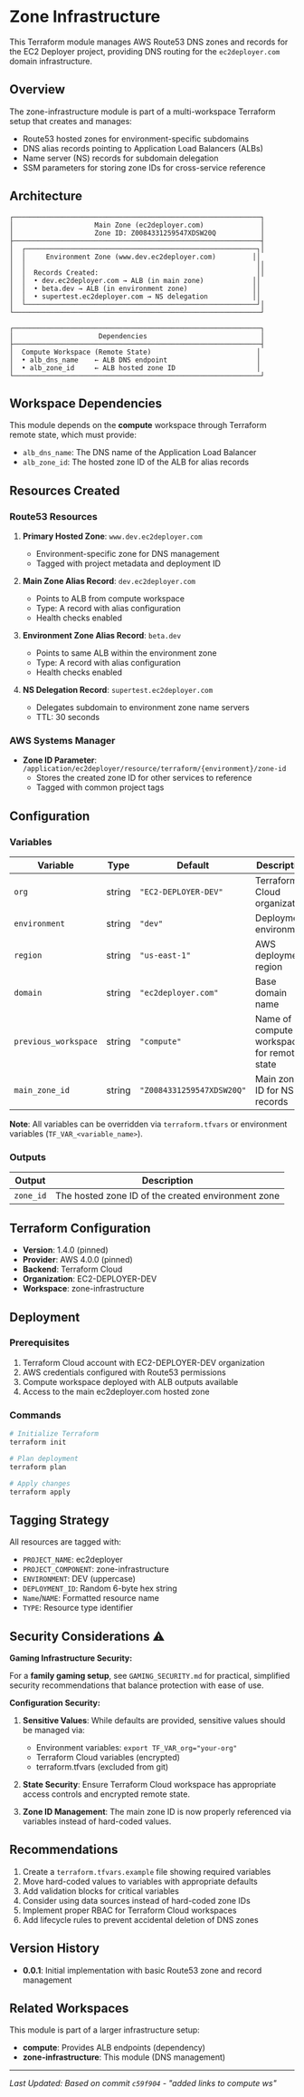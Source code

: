 # Zone Infrastructure

This Terraform module manages AWS Route53 DNS zones and records for the EC2 Deployer project, providing DNS routing for the `ec2deployer.com` domain infrastructure.

## Overview

The zone-infrastructure module is part of a multi-workspace Terraform setup that creates and manages:
- Route53 hosted zones for environment-specific subdomains
- DNS alias records pointing to Application Load Balancers (ALBs)
- Name server (NS) records for subdomain delegation
- SSM parameters for storing zone IDs for cross-service reference

## Architecture

```
┌─────────────────────────────────────────────────────────────┐
│                    Main Zone (ec2deployer.com)              │
│                    Zone ID: Z0084331259547XDSW20Q           │
├─────────────────────────────────────────────────────────────┤
│  ┌─────────────────────────────────────────────────────────┐│
│  │     Environment Zone (www.dev.ec2deployer.com)         ││
│  │                                                         ││
│  │  Records Created:                                       ││
│  │  • dev.ec2deployer.com → ALB (in main zone)            ││
│  │  • beta.dev → ALB (in environment zone)                ││
│  │  • supertest.ec2deployer.com → NS delegation           ││
│  └─────────────────────────────────────────────────────────┘│
└─────────────────────────────────────────────────────────────┘

┌─────────────────────────────────────────────────────────────┐
│                     Dependencies                            │
├─────────────────────────────────────────────────────────────┤
│  Compute Workspace (Remote State)                          │
│  • alb_dns_name    ← ALB DNS endpoint                      │
│  • alb_zone_id     ← ALB hosted zone ID                    │
└─────────────────────────────────────────────────────────────┘
```

## Workspace Dependencies

This module depends on the **compute** workspace through Terraform remote state, which must provide:
- `alb_dns_name`: The DNS name of the Application Load Balancer
- `alb_zone_id`: The hosted zone ID of the ALB for alias records

## Resources Created

### Route53 Resources
1. **Primary Hosted Zone**: `www.dev.ec2deployer.com`
   - Environment-specific zone for DNS management
   - Tagged with project metadata and deployment ID

2. **Main Zone Alias Record**: `dev.ec2deployer.com`
   - Points to ALB from compute workspace
   - Type: A record with alias configuration
   - Health checks enabled

3. **Environment Zone Alias Record**: `beta.dev`
   - Points to same ALB within the environment zone
   - Type: A record with alias configuration
   - Health checks enabled

4. **NS Delegation Record**: `supertest.ec2deployer.com`
   - Delegates subdomain to environment zone name servers
   - TTL: 30 seconds

### AWS Systems Manager
- **Zone ID Parameter**: `/application/ec2deployer/resource/terraform/{environment}/zone-id`
  - Stores the created zone ID for other services to reference
  - Tagged with common project tags

## Configuration

### Variables

| Variable | Type | Default | Description |
|----------|------|---------|-------------|
| `org` | string | `"EC2-DEPLOYER-DEV"` | Terraform Cloud organization |
| `environment` | string | `"dev"` | Deployment environment |
| `region` | string | `"us-east-1"` | AWS deployment region |
| `domain` | string | `"ec2deployer.com"` | Base domain name |
| `previous_workspace` | string | `"compute"` | Name of compute workspace for remote state |
| `main_zone_id` | string | `"Z0084331259547XDSW20Q"` | Main zone ID for NS records |

**Note**: All variables can be overridden via `terraform.tfvars` or environment variables (`TF_VAR_<variable_name>`).

### Outputs

| Output | Description |
|--------|-------------|
| `zone_id` | The hosted zone ID of the created environment zone |

## Terraform Configuration

- **Version**: 1.4.0 (pinned)
- **Provider**: AWS 4.0.0 (pinned)
- **Backend**: Terraform Cloud
- **Organization**: EC2-DEPLOYER-DEV
- **Workspace**: zone-infrastructure

## Deployment

### Prerequisites
1. Terraform Cloud account with EC2-DEPLOYER-DEV organization
2. AWS credentials configured with Route53 permissions
3. Compute workspace deployed with ALB outputs available
4. Access to the main ec2deployer.com hosted zone

### Commands
```bash
# Initialize Terraform
terraform init

# Plan deployment
terraform plan

# Apply changes
terraform apply
```

## Tagging Strategy

All resources are tagged with:
- `PROJECT_NAME`: ec2deployer
- `PROJECT_COMPONENT`: zone-infrastructure  
- `ENVIRONMENT`: DEV (uppercase)
- `DEPLOYMENT_ID`: Random 6-byte hex string
- `Name`/`NAME`: Formatted resource name
- `TYPE`: Resource type identifier

## Security Considerations ⚠️

**Gaming Infrastructure Security:**

For a **family gaming setup**, see `GAMING_SECURITY.md` for practical, simplified security recommendations that balance protection with ease of use.

**Configuration Security:**

1. **Sensitive Values**: While defaults are provided, sensitive values should be managed via:
   - Environment variables: `export TF_VAR_org="your-org"`
   - Terraform Cloud variables (encrypted)
   - terraform.tfvars (excluded from git)

2. **State Security**: Ensure Terraform Cloud workspace has appropriate access controls and encrypted remote state.

3. **Zone ID Management**: The main zone ID is now properly referenced via variables instead of hard-coded values.

## Recommendations

1. Create a `terraform.tfvars.example` file showing required variables
2. Move hard-coded values to variables with appropriate defaults
3. Add validation blocks for critical variables
4. Consider using data sources instead of hard-coded zone IDs
5. Implement proper RBAC for Terraform Cloud workspaces
6. Add lifecycle rules to prevent accidental deletion of DNS zones

## Version History

- **0.0.1**: Initial implementation with basic Route53 zone and record management

## Related Workspaces

This module is part of a larger infrastructure setup:
- **compute**: Provides ALB endpoints (dependency)
- **zone-infrastructure**: This module (DNS management)

---

*Last Updated: Based on commit `c59f904` - "added links to compute ws"*